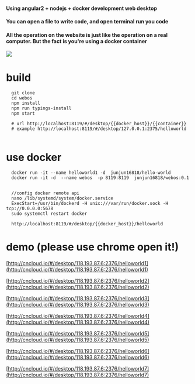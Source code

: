 
#### Using angular2 + nodejs + docker development web desktop

#### You can open a file to write code, and open terminal run you code 

#### All the operation on the website is just like the operation on a real computer. But the fact is you're using a docker container 


![](https://github.com/junjun16818/webos/blob/master/resource/images/demo/demo.jpeg?raw=true)


# build

```
  git clone 
  cd webos
  npm install 
  npm run typings-install
  npm start
  
  # url http://localhost:8119/#/desktop/{{docker_host}}/{{container}}
  # example http://localhost:8119/#/desktop/127.0.0.1:2375/helloworld
  
```
# use docker

```
  docker run -it --name helloworld1 -d  junjun16818/hello-world
  docker run -it -d  --name webos  -p 8119:8119  junjun16818/webos:0.1
  
  
  //config docker remote api 
  nano /lib/systemd/system/docker.service 
  ExecStart=/usr/bin/dockerd -H unix:///var/run/docker.sock -H tcp://0.0.0.0:5678
  sudo systemctl restart docker
  
  http://localhost:8119/#/desktop/{{docker_host}}/helloworld
```

# demo (please use chrome open it!)

[http://cncloud.io/#/desktop/118.193.87.6:2376/helloworld1](http://cncloud.io/#/desktop/118.193.87.6:2376/helloworld1)

[http://cncloud.io/#/desktop/118.193.87.6:2376/helloworld2](http://cncloud.io/#/desktop/118.193.87.6:2376/helloworld2)

[http://cncloud.io/#/desktop/118.193.87.6:2376/helloworld3](http://cncloud.io/#/desktop/118.193.87.6:2376/helloworld3)

[http://cncloud.io/#/desktop/118.193.87.6:2376/helloworld4](http://cncloud.io/#/desktop/118.193.87.6:2376/helloworld4)

[http://cncloud.io/#/desktop/118.193.87.6:2376/helloworld5](http://cncloud.io/#/desktop/118.193.87.6:2376/helloworld5)

[http://cncloud.io/#/desktop/118.193.87.6:2376/helloworld6](http://cncloud.io/#/desktop/118.193.87.6:2376/helloworld6)

[http://cncloud.io/#/desktop/118.193.87.6:2376/helloworld7](http://cncloud.io/#/desktop/118.193.87.6:2376/helloworld7)

